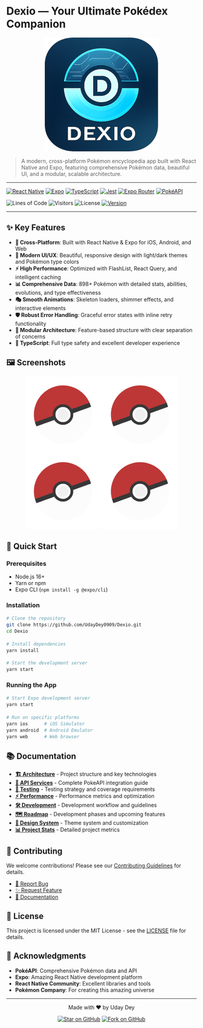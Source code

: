 # Dexio — Your Ultimate Pokédex Companion

<p align="center">
  <img src="src/Assets/Previews/icon.png" alt="Dexio Logo" width="300"/>
</p>

> A modern, cross-platform Pokémon encyclopedia app built with React Native and Expo, featuring comprehensive Pokémon data, beautiful UI, and a modular, scalable architecture.

---

<!-- Tech Stack Badges -->
[![React Native](https://img.shields.io/badge/React%20Native-0.79.5-61DAFB?logo=react&logoColor=white)](https://reactnative.dev/)
[![Expo](https://img.shields.io/badge/Expo-53.0.20-000020?logo=expo&logoColor=white)](https://expo.dev/)
[![TypeScript](https://img.shields.io/badge/TypeScript-5.8.3-3178C6?logo=typescript&logoColor=white)](https://www.typescriptlang.org/)
[![Jest](https://img.shields.io/badge/Jest-29.7.0-C21325?logo=jest&logoColor=white)](https://jestjs.io/)
[![Expo Router](https://img.shields.io/badge/Expo%20Router-5.1.4-000020?logo=expo&logoColor=white)](https://docs.expo.dev/router/introduction/)
[![PokéAPI](https://img.shields.io/badge/PokéAPI-v2-FFCB05?logo=pokemon&logoColor=white)](https://pokeapi.co/)

<!-- Project Info Badges -->
![Lines of Code](https://tokei.rs/b1/github/UdayDey0909/Dexio)
![Visitors](https://visitor-badge.laobi.icu/badge?page_id=UdayDey0909.Dexio)
![License](https://img.shields.io/badge/License-MIT-green.svg?logo=open-source-initiative&logoColor=white)
[![Version](https://img.shields.io/badge/Version-1.0.0-orange?logo=semantic-release&logoColor=white)]()

---

## ✨ Key Features

- **📱 Cross-Platform**: Built with React Native & Expo for iOS, Android, and Web
- **🎨 Modern UI/UX**: Beautiful, responsive design with light/dark themes and Pokémon type colors
- **⚡ High Performance**: Optimized with FlashList, React Query, and intelligent caching
- **📊 Comprehensive Data**: 898+ Pokémon with detailed stats, abilities, evolutions, and type effectiveness
- **🎭 Smooth Animations**: Skeleton loaders, shimmer effects, and interactive elements
- **🛡️ Robust Error Handling**: Graceful error states with inline retry functionality
- **🧩 Modular Architecture**: Feature-based structure with clear separation of concerns
- **🔧 TypeScript**: Full type safety and excellent developer experience

## 🖼️ Screenshots

<div align="center">
  <img src="src/Assets/Images/PokeBallPH.png" alt="Home Screen" width="200"/>
  <img src="src/Assets/Images/PokeBallPH.png" alt="Pokemon Details" width="200"/>
  <img src="src/Assets/Images/PokeBallPH.png" alt="Search Screen" width="200"/>
  <img src="src/Assets/Images/PokeBallPH.png" alt="Profile Screen" width="200"/>
</div>

## 🚀 Quick Start

### Prerequisites

- Node.js 16+
- Yarn or npm
- Expo CLI (`npm install -g @expo/cli`)

### Installation

```bash
# Clone the repository
git clone https://github.com/UdayDey0909/Dexio.git
cd Dexio

# Install dependencies
yarn install

# Start the development server
yarn start
```

### Running the App

```bash
# Start Expo development server
yarn start

# Run on specific platforms
yarn ios      # iOS Simulator
yarn android  # Android Emulator
yarn web      # Web browser
```

## 📚 Documentation

- **[🏗️ Architecture](Docs/architecture.md)** - Project structure and key technologies
- **[🎯 API Services](Docs/api.md)** - Complete PokeAPI integration guide
- **[🧪 Testing](Docs/testing.md)** - Testing strategy and coverage requirements
- **[⚡ Performance](Docs/performance.md)** - Performance metrics and optimization
- **[🛠️ Development](Docs/development.md)** - Development workflow and guidelines
- **[🗺️ Roadmap](Docs/roadmap.md)** - Development phases and upcoming features
- **[🎨 Design System](Docs/design-system.md)** - Theme system and customization
- **[📊 Project Stats](Docs/project-stats.md)** - Detailed project metrics

## 🤝 Contributing

We welcome contributions! Please see our [Contributing Guidelines](CONTRIBUTING.md) for details.

- [🐛 Report Bug](https://github.com/UdayDey0909/Dexio/issues)
- [✨ Request Feature](https://github.com/UdayDey0909/Dexio/issues)
- [📖 Documentation](https://github.com/UdayDey0909/Dexio/wiki)

## 📄 License

This project is licensed under the MIT License - see the [LICENSE](LICENSE) file for details.

## 🙏 Acknowledgments

- **PokéAPI**: Comprehensive Pokémon data and API
- **Expo**: Amazing React Native development platform
- **React Native Community**: Excellent libraries and tools
- **Pokémon Company**: For creating this amazing universe

---

<div align="center">
  <p>Made with ❤️ by Uday Dey</p>
  <p>
    <a href="#"><img src="https://img.shields.io/badge/Star-Dexio-yellow?style=for-the-badge&logo=github" alt="Star on GitHub"></a>
    <a href="#"><img src="https://img.shields.io/badge/Fork-Dexio-blue?style=for-the-badge&logo=github" alt="Fork on GitHub"></a>
  </p>
</div>
